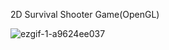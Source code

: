 2D Survival Shooter Game(OpenGL)


![ezgif-1-a9624ee037](https://user-images.githubusercontent.com/102543561/160453379-ac5c47eb-0b49-4794-addb-89c1341896c4.gif)
